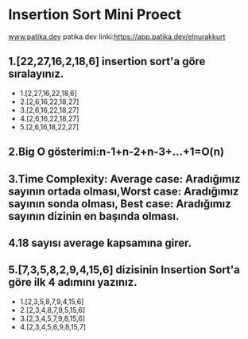 # Insertion Sort Mini Proect
www.patika.dev patika.dev linki:https://app.patika.dev/elnurakkurt
## 1.[22,27,16,2,18,6] insertion sort'a göre sıralayınız.
- 1.[2,27,16,22,18,6]
- 2.[2,6,16,22,18,27]
- 3.[2,6,16,22,18,27]
- 4.[2,6,16,22,18,27]
- 5.[2,6,16,18,22,27]
## 2.Big O gösterimi:n-1+n-2+n-3+...+1=O(n)
## 3.Time Complexity: Average case: Aradığımız sayının ortada olması,Worst case: Aradığımız sayının sonda olması, Best case: Aradığımız sayının dizinin en başında olması.
## 4.18 sayısı average kapsamına girer.
## 5.[7,3,5,8,2,9,4,15,6] dizisinin Insertion Sort'a göre ilk 4 adımını yazınız.
- 1.[2,3,5,8,7,9,4,15,6]
- 2.[2,3,4,8,7,9,5,15,6]
- 3.[2,3,4,5,7,9,8,15,6]
- 4.[2,3,4,5,6,9,8,15,7]
